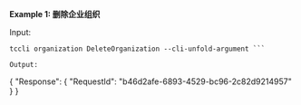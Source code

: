 **Example 1: 删除企业组织**



Input: 

```
tccli organization DeleteOrganization --cli-unfold-argument ```

Output: 
```
{
    "Response": {
        "RequestId": "b46d2afe-6893-4529-bc96-2c82d9214957"
    }
}
```

